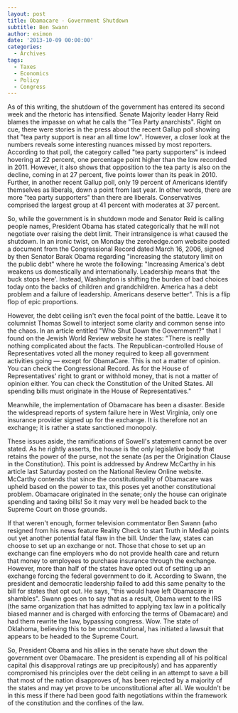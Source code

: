 ```yaml
---
layout: post
title: Obamacare - Government Shutdown
subtitle: Ben Swann
author: esimon
date: '2013-10-09 00:00:00'
categories:
  - Archives
tags:
  - Taxes
  - Economics
  - Policy
  - Congress
---
```

As of this writing, the shutdown of the government has entered its second week and the rhetoric has intensified. Senate Majority leader Harry Reid blames the impasse on what he calls the "Tea Party anarchists". Right on cue, there were stories in the press about the recent Gallup poll showing that "tea party support is near an all time low". However, a closer look at the numbers reveals some interesting nuances missed by most reporters. According to that poll, the category called "tea party supporters" is indeed hovering at 22 percent, one percentage point higher than the low recorded in 2011. However, it also shows that opposition to the tea party is also on the decline, coming in at 27 percent, five points lower than its peak in 2010. Further, in another recent Gallup poll, only 19 percent of Americans identify themselves as liberals, down a point from last year. In other words, there are more "tea party supporters" than there are liberals. Conservatives comprised the largest group at 41 percent with moderates at 37 percent. 

So, while the government is in shutdown mode and Senator Reid is calling people names, President Obama has stated categorically that he will not negotiate over raising the debt limit. Their intransigence is what caused the shutdown. In an ironic twist, on Monday the zerohedge.com website posted a document from the Congressional Record dated March 16, 2006, signed by then Senator Barak Obama regarding "increasing the statutory limit on the public debt" where he wrote the following: "Increasing America's debt weakens us domestically and internationally. Leadership means that ‘the buck stops here'. Instead, Washington is shifting the burden of bad choices today onto the backs of children and grandchildren. America has a debt problem and a failure of leadership. Americans deserve better". This is a flip flop of epic proportions. 

However, the debt ceiling isn't even the focal point of the battle. Leave it to columnist Thomas Sowell to interject some clarity and common sense into the chaos. In an article entitled "Who Shut Down the Government?" that I found on the Jewish World Review website he states: "There is really nothing complicated about the facts. The Republican-controlled House of Representatives voted all the money required to keep all government activities going — except for ObamaCare. This is not a matter of opinion. You can check the Congressional Record. As for the House of Representatives' right to grant or withhold money, that is not a matter of opinion either. You can check the Constitution of the United States. All spending bills must originate in the House of Representatives."

Meanwhile, the implementation of Obamacare has been a disaster. Beside the widespread reports of system failure here in West Virginia, only one insurance provider signed up for the exchange. It is therefore not an exchange; it is rather a state sanctioned monopoly. 

These issues aside, the ramifications of Sowell's statement cannot be over stated. As he rightly asserts, the house is the only legislative body that retains the power of the purse, not the senate (as per the Origination Clause in the Constitution). This point is addressed by Andrew McCarthy in his article last Saturday posted on the National Review Online website. McCarthy contends that since the constitutionality of Obamacare was upheld based on the power to tax, this poses yet another constitutional problem. Obamacare originated in the senate; only the house can originate spending and taxing bills! So it may very well be headed back to the Supreme Court on those grounds. 

If that weren't enough, former television commentator Ben Swann (who resigned from his news feature Reality Check to start Truth in Media) points out yet another potential fatal flaw in the bill. Under the law, states can choose to set up an exchange or not. Those that chose to set up an exchange can fine employers who do not provide health care and return that money to employees to purchase insurance through the exchange. However, more than half of the states have opted out of setting up an exchange forcing the federal government to do it. According to Swann, the president and democratic leadership failed to add this same penalty to the bill for states that opt out. He says, "this would have left Obamacare in shambles". Swann goes on to say that as a result, Obama went to the IRS (the same organization that has admitted to applying tax law in a politically biased manner and is charged with enforcing the terms of Obamacare) and had them rewrite the law, bypassing congress. Wow. The state of Oklahoma, believing this to be unconstitutional, has initiated a lawsuit that appears to be headed to the Supreme Court. 

So, President Obama and his allies in the senate have shut down the government over Obamacare. The president is expending all of his political capital (his disapproval ratings are up precipitously) and has apparently compromised his principles over the debt ceiling in an attempt to save a bill that most of the nation disapproves of, has been rejected by a majority of the states and may yet prove to be unconstitutional after all. We wouldn't be in this mess if there had been good faith negotiations within the framework of the constitution and the confines of the law. 

